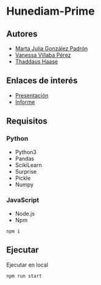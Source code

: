 # Hunediam-Prime

## Autores

- [Marta Julia González Padrón](mailto:alu0101254487@ull.edu.es)
- [Vanessa Villaba Pérez](mailto:alu0101265704@ull.edu.es)
- [Thaddaus Haase](mailto:alu0101016733@ull.edu.es)

## Enlaces de interés

- [Presentación](https://docs.google.com/presentation/d/1wnWAqUmDZ9px-O-Zm-RIPmOLEhT2FujhavpdKGonZTw/edit?usp=sharing) 
- [Informe](https://docs.google.com/document/d/1dZKjbtj8Ie0KsWD8r7gkdl1Epf5_sClFntoeZz-fTgk/edit?usp=sharing)

## Requisitos

### Python
- Python3
- Pandas
- ScikiLearn
- Surprise
- Pickle
- Numpy


### JavaScript
- Node.js
- Npm 
```console
npm i
```

## Ejecutar

Ejecutar en local

```console
npm run start
```
